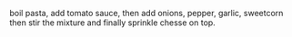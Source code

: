 boil pasta, add tomato sauce, then add onions, pepper, garlic, sweetcorn then stir the mixture and finally sprinkle chesse on top.